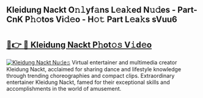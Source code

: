 ## Kleidung Nackt O𝚗𝚕yf𝚊ns L𝚎a𝚔ed N𝚞𝚍es - Part-CnK P𝚑𝚘tos Vi𝚍𝚎o - H𝚘𝚝 Part L𝚎a𝚔s sVuu6

# <h2><a href="http://kfa9d9.oniu.top/?m=Kleidung+Nackt">🔗👉 🔴 Kleidung Nackt P𝚑ot𝚘𝚜 V𝚒d𝚎o</a></h2>

[![Kleidung Nackt Nu𝚍e𝚜](https://i.imgur.com/0qMVB7G.gif)](http://kfa9d9.oniu.top/?m=Kleidung+Nackt)
Virtual entertainer and multimedia creator Kleidung Nackt, acclaimed for sharing dance and lifestyle knowledge through trending choreographies and compact clips. Extraordinary entertainer Kleidung Nackt, famed for their exceptional skills and accomplishments in the world of amusement.  
